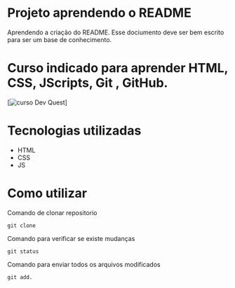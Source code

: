 # Projeto aprendendo o README

Aprendendo a criação do README.
Esse dociumento deve ser bem escrito para ser um base de conhecimento.

# Curso indicado para aprender HTML, CSS, JScripts, Git , GitHub.

[<img src="./animacao_para_exemplo_readme.gif" alt="curso Dev Quest">]

# Tecnologias utilizadas

- HTML
- CSS
- JS

# Como utilizar

Comando de clonar repositorio
```
git clone
```

Comando para verificar se existe mudanças
```
git status 
```
Comando para enviar todos os arquivos modificados
```
git add.
```



